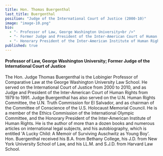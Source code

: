 ```yaml
---
title: Hon. Thomas Buergenthal
last_title: Buergenthal
position: "Judge of the International Court of Justice (2000-10)"
image: "image-10.png"
bio: 
  - "- Professor of Law, George Washington University<br />"
  - "- Former Judge and President of the Inter-American Court of Human Rights (1979—91)<br />"
  - "- Honorary President of the Inter-American Institute of Human Rights<br />"
published: true
---
```


#### Professor of Law, George Washington University; Former Judge of the International Court of Justice
The Hon. Judge Thomas Buergenthal is the Lobingier Professor of Comparative Law at the George Washington University Law School. He served on the International Court of Justice from 2000 to 2010, and as Judge and President of the Inter-American Court of Human Rights from 1979 to 1991. Judge Buergenthal has also served on the U.N. Human Rights Committee, the U.N. Truth Commission for El Salvador, and as chairman of the Committee of Conscience of the U.S. Holocaust Memorial Council. He is a member of the Ethics Commission of the International Olympic Committee, and the Honorary President of the Inter-American Institute of Human Rights. He is the author of more than a dozen books and numerous articles on international legal subjects, and his autobiography, which is entitled 'A Lucky Child: A Memoir of Surviving Auschwitz as Young Boy'. Hon. Buergenthal received his B.A. from Bethany College, his J.D. from New York University School of Law, and his LL.M. and S.J.D. from Harvard Law School.

